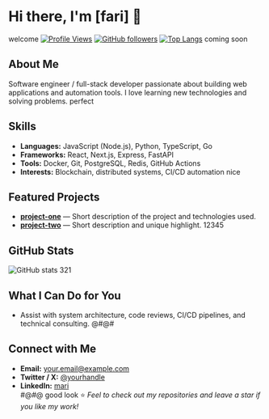 # Hi there, I'm [fari] 👋
welcome
[![Profile Views](https://komarev.com/ghpvc/?username=YOUR_USERNAME&color=blue)](https://github.com/YOUR_USERNAME)
[![GitHub followers](https://img.shields.io/github/followers/YOUR_USERNAME?label=Follow&style=social)](https://github.com/YOUR_USERNAME)
[![Top Langs](https://github-readme-stats.vercel.app/api/top-langs/?username=YOUR_USERNAME&layout=compact)](https://github.com/YOUR_USERNAME)
coming soon
## About Me
Software engineer / full-stack developer passionate about building web applications and automation tools. I love learning new technologies and solving problems.
perfect
## Skills
- **Languages:** JavaScript (Node.js), Python, TypeScript, Go  
- **Frameworks:** React, Next.js, Express, FastAPI  
- **Tools:** Docker, Git, PostgreSQL, Redis, GitHub Actions  
- **Interests:** Blockchain, distributed systems, CI/CD automation
nice
## Featured Projects
- **[project-one](https://github.com/YOUR_USERNAME/project-one)** — Short description of the project and technologies used.  
- **[project-two](https://github.com/YOUR_USERNAME/project-two)** — Short description and unique highlight.
12345
## GitHub Stats
![GitHub stats](https://github-readme-stats.vercel.app/api?username=YOUR_USERNAME&show_icons=true&count_private=true)
321
## What I Can Do for You
- Assist with system architecture, code reviews, CI/CD pipelines, and technical consulting.
@#@#
## Connect with Me
- **Email:** your.email@example.com  
- **Twitter / X:** [@yourhandle](https://x.com/yourhandle)  
- **LinkedIn:** [mari](https://www.linkedin.com/in/yourprofile)  
 #@#@ 
good look
⭐️ *Feel to check out my repositories and leave a star if you like my work!*


